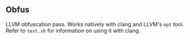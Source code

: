 ## Obfus
LLVM obfuscation pass.  Works natively with clang and LLVM's `opt` tool.  Refer to `test.sh` for information on using it with clang.